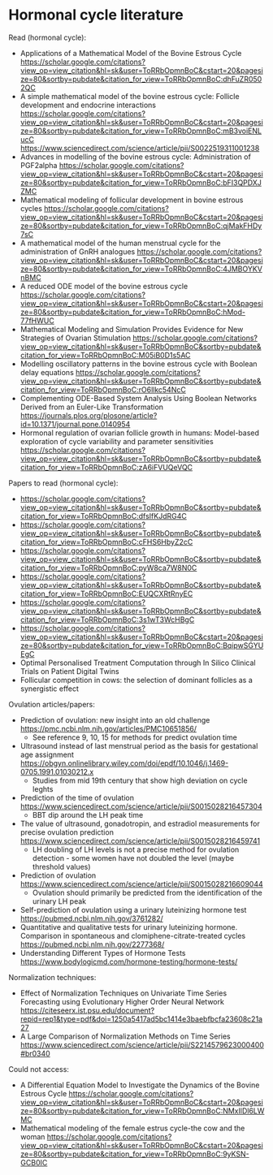 # Hormonal cycle literature


Read (hormonal cycle):
* Applications of a Mathematical Model of the Bovine Estrous Cycle
  https://scholar.google.com/citations?view_op=view_citation&hl=sk&user=ToRRbOpmnBoC&cstart=20&pagesize=80&sortby=pubdate&citation_for_view=ToRRbOpmnBoC:dhFuZR0502QC
* A simple mathematical model of the bovine estrous cycle: Follicle development and endocrine interactions
  https://scholar.google.com/citations?view_op=view_citation&hl=sk&user=ToRRbOpmnBoC&cstart=20&pagesize=80&sortby=pubdate&citation_for_view=ToRRbOpmnBoC:mB3voiENLucC
  https://www.sciencedirect.com/science/article/pii/S0022519311001238
* Advances in modelling of the bovine estrous cycle: Administration of PGF2alpha
  https://scholar.google.com/citations?view_op=view_citation&hl=sk&user=ToRRbOpmnBoC&cstart=20&pagesize=80&sortby=pubdate&citation_for_view=ToRRbOpmnBoC:bFI3QPDXJZMC
* Mathematical modeling of follicular development in bovine estrous cycles
  https://scholar.google.com/citations?view_op=view_citation&hl=sk&user=ToRRbOpmnBoC&cstart=20&pagesize=80&sortby=pubdate&citation_for_view=ToRRbOpmnBoC:qjMakFHDy7sC
* A mathematical model of the human menstrual cycle for the administration of GnRH analogues
  https://scholar.google.com/citations?view_op=view_citation&hl=sk&user=ToRRbOpmnBoC&cstart=20&pagesize=80&sortby=pubdate&citation_for_view=ToRRbOpmnBoC:4JMBOYKVnBMC
* A reduced ODE model of the bovine estrous cycle
  https://scholar.google.com/citations?view_op=view_citation&hl=sk&user=ToRRbOpmnBoC&cstart=20&pagesize=80&sortby=pubdate&citation_for_view=ToRRbOpmnBoC:hMod-77fHWUC
* Mathematical Modeling and Simulation Provides Evidence for New Strategies of Ovarian Stimulation
  https://scholar.google.com/citations?view_op=view_citation&hl=sk&user=ToRRbOpmnBoC&sortby=pubdate&citation_for_view=ToRRbOpmnBoC:M05iB0D1s5AC
* Modelling oscillatory patterns in the bovine estrous cycle with Boolean delay equations
  https://scholar.google.com/citations?view_op=view_citation&hl=sk&user=ToRRbOpmnBoC&sortby=pubdate&citation_for_view=ToRRbOpmnBoC:rO6llkc54NcC
* Complementing ODE-Based System Analysis Using Boolean Networks Derived from an Euler-Like Transformation
  https://journals.plos.org/plosone/article?id=10.1371/journal.pone.0140954
* Hormonal regulation of ovarian follicle growth in humans: Model-based exploration of cycle variability and parameter sensitivities
  https://scholar.google.com/citations?view_op=view_citation&hl=sk&user=ToRRbOpmnBoC&sortby=pubdate&citation_for_view=ToRRbOpmnBoC:zA6iFVUQeVQC


Papers to read (hormonal cycle):
* https://scholar.google.com/citations?view_op=view_citation&hl=sk&user=ToRRbOpmnBoC&sortby=pubdate&citation_for_view=ToRRbOpmnBoC:dfsIfKJdRG4C
* https://scholar.google.com/citations?view_op=view_citation&hl=sk&user=ToRRbOpmnBoC&sortby=pubdate&citation_for_view=ToRRbOpmnBoC:cFHS6HbyZ2cC
* https://scholar.google.com/citations?view_op=view_citation&hl=sk&user=ToRRbOpmnBoC&sortby=pubdate&citation_for_view=ToRRbOpmnBoC:pyW8ca7W8N0C
* https://scholar.google.com/citations?view_op=view_citation&hl=sk&user=ToRRbOpmnBoC&sortby=pubdate&citation_for_view=ToRRbOpmnBoC:EUQCXRtRnyEC
* https://scholar.google.com/citations?view_op=view_citation&hl=sk&user=ToRRbOpmnBoC&sortby=pubdate&citation_for_view=ToRRbOpmnBoC:3s1wT3WcHBgC
* https://scholar.google.com/citations?view_op=view_citation&hl=sk&user=ToRRbOpmnBoC&cstart=20&pagesize=80&sortby=pubdate&citation_for_view=ToRRbOpmnBoC:BqipwSGYUEgC
* Optimal Personalised Treatment Computation through In Silico Clinical Trials on Patient Digital Twins
* Follicular competition in cows: the selection of dominant follicles as a synergistic effect

Ovulation articles/papers:
* Prediction of ovulation: new insight into an old challenge
  https://pmc.ncbi.nlm.nih.gov/articles/PMC10651856/
    * See reference 9, 10, 15 for methods for predict ovulation time
* Ultrasound instead of last menstrual period as the basis for gestational age assignment
  https://obgyn.onlinelibrary.wiley.com/doi/epdf/10.1046/j.1469-0705.1991.01030212.x
    * Studies from mid 19th century that show high deviation on cycle leghts
* Prediction of the time of ovulation
  https://www.sciencedirect.com/science/article/pii/S0015028216457304
    * BBT dip around the LH peak time
* The value of ultrasound, gonadotropin, and estradiol measurements for precise ovulation prediction
  https://www.sciencedirect.com/science/article/pii/S0015028216459741
    * LH doubling of LH levels is not a precise method for ovulation detection - some women have not doubled the level (maybe threshold values)
* Prediction of ovulation
  https://www.sciencedirect.com/science/article/pii/S0015028216609044
    * Ovulation should primarily be predicted from the identification
of the urinary LH peak
* Self-prediction of ovulation using a urinary luteinizing hormone test
  https://pubmed.ncbi.nlm.nih.gov/3761282/
* Quantitative and qualitative tests for urinary luteinizing hormone. Comparison in spontaneous and clomiphene-citrate-treated cycles
  https://pubmed.ncbi.nlm.nih.gov/2277368/
* Understanding Different Types of Hormone Tests
  https://www.bodylogicmd.com/hormone-testing/hormone-tests/



Normalization techniques:
 * Effect of Normalization Techniques on Univariate Time Series Forecasting using Evolutionary Higher Order Neural Network
   https://citeseerx.ist.psu.edu/document?repid=rep1&type=pdf&doi=1250a5417ad5bc1414e3baebfbcfa23608c21a27
 * A Large Comparison of Normalization Methods on Time Series
   https://www.sciencedirect.com/science/article/pii/S2214579623000400#br0340


Could not access:
* A Differential Equation Model to Investigate the Dynamics of the Bovine Estrous Cycle
  https://scholar.google.com/citations?view_op=view_citation&hl=sk&user=ToRRbOpmnBoC&cstart=20&pagesize=80&sortby=pubdate&citation_for_view=ToRRbOpmnBoC:NMxIlDl6LWMC
* Mathematical modeling of the female estrus cycle-the cow and the woman
  https://scholar.google.com/citations?view_op=view_citation&hl=sk&user=ToRRbOpmnBoC&cstart=20&pagesize=80&sortby=pubdate&citation_for_view=ToRRbOpmnBoC:9yKSN-GCB0IC
